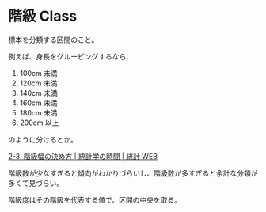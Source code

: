 # 階級 Class

標本を分類する区間のこと。

例えば、身長をグルーピングするなら、

1. 100cm 未満
2. 120cm 未満
3. 140cm 未満
4. 160cm 未満
5. 180cm 未満
6. 200cm 以上

のように分けるとか。

[2-3. 階級幅の決め方 | 統計学の時間 | 統計 WEB](https://bellcurve.jp/statistics/course/1656.html)

階級数が少なすぎると傾向がわかりづらいし、階級数が多すぎると余計な分類が多くて見づらい。

階級度はその階級を代表する値で、区間の中央を取る。
